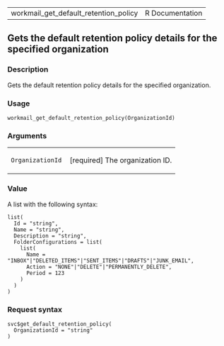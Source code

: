 <table style="width: 100%;">
<tbody>
<tr class="odd">
<td>workmail_get_default_retention_policy</td>
<td style="text-align: right;">R Documentation</td>
</tr>
</tbody>
</table>

## Gets the default retention policy details for the specified organization

### Description

Gets the default retention policy details for the specified
organization.

### Usage

    workmail_get_default_retention_policy(OrganizationId)

### Arguments

<table>
<colgroup>
<col style="width: 35%" />
<col style="width: 65%" />
</colgroup>
<tbody>
<tr class="odd">
<td><code
id="workmail_get_default_retention_policy_:_OrganizationId">OrganizationId</code></td>
<td><p>[required] The organization ID.</p></td>
</tr>
</tbody>
</table>

### Value

A list with the following syntax:

    list(
      Id = "string",
      Name = "string",
      Description = "string",
      FolderConfigurations = list(
        list(
          Name = "INBOX"|"DELETED_ITEMS"|"SENT_ITEMS"|"DRAFTS"|"JUNK_EMAIL",
          Action = "NONE"|"DELETE"|"PERMANENTLY_DELETE",
          Period = 123
        )
      )
    )

### Request syntax

    svc$get_default_retention_policy(
      OrganizationId = "string"
    )
